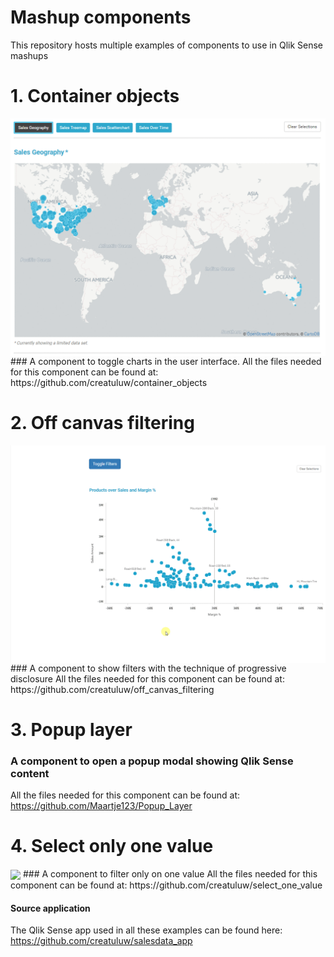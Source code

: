 # Mashup components
This repository hosts multiple examples of components to use in Qlik Sense mashups

# 1. Container objects
<img src="https://raw.githubusercontent.com/creatuluw/container_objects/master/example.gif" align="center" width="600" />
### A component to toggle charts in the user interface.
All the files needed for this component can be found at: https://github.com/creatuluw/container_objects

# 2. Off canvas filtering
<img src="https://raw.githubusercontent.com/creatuluw/off_canvas_filtering/master/example.gif" align="center" width="600" />
### A component to show filters with the technique of progressive disclosure
All the files needed for this component can be found at: https://github.com/creatuluw/off_canvas_filtering

# 3. Popup layer
### A component to open a popup modal showing Qlik Sense content
All the files needed for this component can be found at: https://github.com/Maartje123/Popup_Layer

# 4. Select only one value
<img src="https://raw.githubusercontent.com/creatuluw/select_one_value/master/example.gif" align="center" width="600" />
### A component to filter only on one value
All the files needed for this component can be found at: https://github.com/creatuluw/select_one_value

#### Source application
The Qlik Sense app used in all these examples can be found here:
https://github.com/creatuluw/salesdata_app
